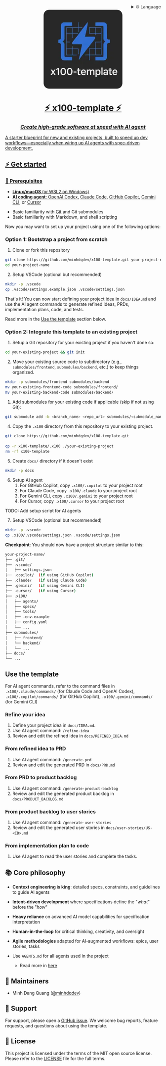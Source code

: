 <div align="right">
  <details>
    <summary >🌐 Language</summary>
    <div>
      <div align="center">
        <a href="https://openaitx.github.io/view.html?user=minhdqdev&project=x100-template&lang=en">English</a>
        | <a href="https://openaitx.github.io/view.html?user=minhdqdev&project=x100-template&lang=zh-CN">简体中文</a>
        | <a href="https://openaitx.github.io/view.html?user=minhdqdev&project=x100-template&lang=zh-TW">繁體中文</a>
        | <a href="https://openaitx.github.io/view.html?user=minhdqdev&project=x100-template&lang=ja">日本語</a>
        | <a href="https://openaitx.github.io/view.html?user=minhdqdev&project=x100-template&lang=ko">한국어</a>
        | <a href="https://openaitx.github.io/view.html?user=minhdqdev&project=x100-template&lang=hi">हिन्दी</a>
        | <a href="https://openaitx.github.io/view.html?user=minhdqdev&project=x100-template&lang=th">ไทย</a>
        | <a href="https://openaitx.github.io/view.html?user=minhdqdev&project=x100-template&lang=fr">Français</a>
        | <a href="https://openaitx.github.io/view.html?user=minhdqdev&project=x100-template&lang=de">Deutsch</a>
        | <a href="https://openaitx.github.io/view.html?user=minhdqdev&project=x100-template&lang=es">Español</a>
        | <a href="https://openaitx.github.io/view.html?user=minhdqdev&project=x100-template&lang=it">Italiano</a>
        | <a href="https://openaitx.github.io/view.html?user=minhdqdev&project=x100-template&lang=ru">Русский</a>
        | <a href="https://openaitx.github.io/view.html?user=minhdqdev&project=x100-template&lang=pt">Português</a>
        | <a href="https://openaitx.github.io/view.html?user=minhdqdev&project=x100-template&lang=nl">Nederlands</a>
        | <a href="https://openaitx.github.io/view.html?user=minhdqdev&project=x100-template&lang=pl">Polski</a>
        | <a href="https://openaitx.github.io/view.html?user=minhdqdev&project=x100-template&lang=ar">العربية</a>
        | <a href="https://openaitx.github.io/view.html?user=minhdqdev&project=x100-template&lang=fa">فارسی</a>
        | <a href="https://openaitx.github.io/view.html?user=minhdqdev&project=x100-template&lang=tr">Türkçe</a>
        | <a href="https://openaitx.github.io/view.html?user=minhdqdev&project=x100-template&lang=vi">Tiếng Việt</a>
        | <a href="https://openaitx.github.io/view.html?user=minhdqdev&project=x100-template&lang=id">Bahasa Indonesia</a>
        | <a href="https://openaitx.github.io/view.html?user=minhdqdev&project=x100-template&lang=as">অসমীয়া</
      </div>
    </div>
  </details>
</div>

<div align="center">
    <img src=".x100/media/x100-template-logo.webp"/>
    <h1>⚡️ x100-template ⚡️</h1>
    <h3><em>Create high-grade software at speed with AI agent</em></h3>
</div>

A starter blueprint for new and existing projects, built to speed up dev workflows—especially when wiring up AI agents with spec-driven development.


## ⚡️ Get started 

### 🔧 Prerequisites

- **Linux/macOS** (or WSL2 on Windows)
- **AI coding agent**: [OpenAI Codex](https://openai.com/codex/), [Claude Code](https://www.anthropic.com/claude-code), [GitHub Copilot](https://code.visualstudio.com/), [Gemini CLI](https://github.com/google-gemini/gemini-cli), or [Cursor](https://cursor.sh/)
<!-- - [uv](https://docs.astral.sh/uv/) for package management -->
<!-- - [Python 3.11+](https://www.python.org/downloads/) -->
- Basic familiarity with [Git](https://git-scm.com/downloads) and Git submodules
- Basic familiarity with Markdown, and shell scripting

Now you may want to set up your project using one of the following options:

### Option 1: Bootstrap a project from scratch

1. Clone or fork this repository

```bash
git clone https://github.com/minhdqdev/x100-template.git your-project-name
cd your-project-name
```

2. Setup VSCode (optional but recommended)

```bash
mkdir -p .vscode
cp .vscode/settings.example.json .vscode/settings.json
```

That's it! You can now start defining your project idea in `docs/IDEA.md` and use the AI agent commands to generate refined ideas, PRDs, implementation plans, code, and tests.

Read more in the [Use the template](#use-the-template) section below.

### Option 2: Integrate this template to an existing project

1. Setup a Git repository for your existing project if you haven't done so:

```bash
cd your-existing-project && git init
```

2. Move your existing source code to subdirectory (e.g., `submodules/frontend`, `submodules/backend`, etc.) to keep things organized.

```bash
mkdir -p submodules/frontend submodules/backend
mv your-existing-frontend-code submodules/frontend/
mv your-existing-backend-code submodules/backend/
```

1. Add submodules for your existing code if applicable (skip if not using Git):

```bash
git submodule add -b <branch_name> <repo_url> submodules/<submodule_name>
```

4. Copy the `.x100` directory from this repository to your existing project.

```bash
git clone https://github.com/minhdqdev/x100-template.git

cp -r x100-template/.x100 ./your-existing-project
rm -rf x100-template
```

5. Create `docs/` directory if it doesn't exist

```bash
mkdir -p docs
```

6. Setup AI agent
   1. For GitHub Copilot, copy `.x100/.copilot` to your project root
   2. For Claude Code, copy `.x100/.claude` to your project root
   3. For Gemini CLI, copy `.x100/.gemini` to your project root
   4. For Cursor, copy `.x100/.cursor` to your project root

TODO: Add setup script for AI agents

7. Setup VSCode (optional but recommended)

```bash
mkdir -p .vscode
cp .x100/.vscode/settings.json .vscode/settings.json
```

**Checkpoint**: You should now have a project structure similar to this:

```bash
your-project-name/
├── .git/
├── .vscode/
│   ├── settings.json
├── .copilot/  (if using GitHub Copilot)
├── .claude/   (if using Claude Code)
├── .gemini/   (if using Gemini CLI)
├── .cursor/   (if using Cursor)
├── .x100/
│   ├── agents/
│   ├── specs/
│   ├── tools/
│   ├── .env.example
│   ├── config.yaml
│   └── ...
├── submodules/
│   ├── frontend/
│   └── backend/
│   └── ...
├── docs/
└── ...
```



## Use the template

For AI agent commands, refer to the command files in `.x100/.claude/commands/` (for Claude Code and OpenAI Codex), `.x100/.copilot/commands/` (for GitHub Copilot), `.x100/.gemini/commands/` (for Gemini CLI)

### Refine your idea
1. Define your project idea in `docs/IDEA.md`.
2. Use AI agent command: `/refine-idea`
3. Review and edit the refined idea in `docs/REFINED_IDEA.md`

### From refined idea to PRD
1. Use AI agent command: `/generate-prd`
2. Review and edit the generated PRD in `docs/PRD.md`

### From PRD to product backlog
1. Use AI agent command: `/generate-product-backlog`
2. Review and edit the generated product backlog in `docs/PRODUCT_BACKLOG.md`

### From product backlog to user stories
1. Use AI agent command: `/generate-user-stories`
2. Review and edit the generated user stories in `docs/user-stories/US-<ID>.md`

### From implementation plan to code
1. Use AI agent to read the user stories and complete the tasks.



## 📚 Core philosophy

- **Context engineering is king**: detailed specs, constraints, and guidelines to guide AI agents

- **Intent-driven development** where specifications define the "_what_" before the "_how_"
- **Heavy reliance** on advanced AI model capabilities for specification interpretation

- **Human-in-the-loop** for critical thinking, creativity, and oversight

- **Agile methodologies** adapted for AI-augmented workflows: epics, user stories, tasks

- Use `AGENTS.md` for all agents used in the project
  - Read more in [here](https://agents.md)

## 👥 Maintainers
- Minh Dang Quang ([@minhdqdev](https://github.com/minhdqdev))


## 💬 Support

For support, please open a [GitHub issue](https://github.com/minhdqdev/x100-template/issues/new). We welcome bug reports, feature requests, and questions about using the template.


## 📄 License

This project is licensed under the terms of the MIT open source license. Please refer to the [LICENSE](./.github/LICENSE) file for the full terms.
